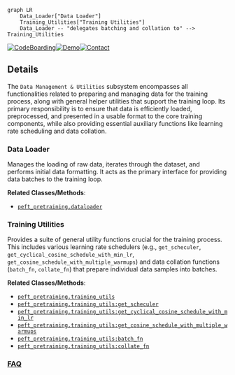 ```mermaid
graph LR
    Data_Loader["Data Loader"]
    Training_Utilities["Training Utilities"]
    Data_Loader -- "delegates batching and collation to" --> Training_Utilities
```

[![CodeBoarding](https://img.shields.io/badge/Generated%20by-CodeBoarding-9cf?style=flat-square)](https://github.com/CodeBoarding/GeneratedOnBoardings)[![Demo](https://img.shields.io/badge/Try%20our-Demo-blue?style=flat-square)](https://www.codeboarding.org/demo)[![Contact](https://img.shields.io/badge/Contact%20us%20-%20contact@codeboarding.org-lightgrey?style=flat-square)](mailto:contact@codeboarding.org)

## Details

The `Data Management & Utilities` subsystem encompasses all functionalities related to preparing and managing data for the training process, along with general helper utilities that support the training loop. Its primary responsibility is to ensure that data is efficiently loaded, preprocessed, and presented in a usable format to the core training components, while also providing essential auxiliary functions like learning rate scheduling and data collation.

### Data Loader
Manages the loading of raw data, iterates through the dataset, and performs initial data formatting. It acts as the primary interface for providing data batches to the training loop.


**Related Classes/Methods**:

- <a href="https://github.com/jiaweizzhao/GaLore/blob/master/peft_pretraining/dataloader.py" target="_blank" rel="noopener noreferrer">`peft_pretraining.dataloader`</a>


### Training Utilities
Provides a suite of general utility functions crucial for the training process. This includes various learning rate schedulers (e.g., `get_scheculer`, `get_cyclical_cosine_schedule_with_min_lr`, `get_cosine_schedule_with_multiple_warmups`) and data collation functions (`batch_fn`, `collate_fn`) that prepare individual data samples into batches.


**Related Classes/Methods**:

- <a href="https://github.com/jiaweizzhao/GaLore/blob/master/peft_pretraining/training_utils.py" target="_blank" rel="noopener noreferrer">`peft_pretraining.training_utils`</a>
- <a href="https://github.com/jiaweizzhao/GaLore/blob/master/peft_pretraining/training_utils.py" target="_blank" rel="noopener noreferrer">`peft_pretraining.training_utils:get_scheculer`</a>
- <a href="https://github.com/jiaweizzhao/GaLore/blob/master/peft_pretraining/training_utils.py" target="_blank" rel="noopener noreferrer">`peft_pretraining.training_utils:get_cyclical_cosine_schedule_with_min_lr`</a>
- <a href="https://github.com/jiaweizzhao/GaLore/blob/master/peft_pretraining/training_utils.py" target="_blank" rel="noopener noreferrer">`peft_pretraining.training_utils:get_cosine_schedule_with_multiple_warmups`</a>
- <a href="https://github.com/jiaweizzhao/GaLore/blob/master/peft_pretraining/training_utils.py" target="_blank" rel="noopener noreferrer">`peft_pretraining.training_utils:batch_fn`</a>
- <a href="https://github.com/jiaweizzhao/GaLore/blob/master/peft_pretraining/training_utils.py" target="_blank" rel="noopener noreferrer">`peft_pretraining.training_utils:collate_fn`</a>




### [FAQ](https://github.com/CodeBoarding/GeneratedOnBoardings/tree/main?tab=readme-ov-file#faq)